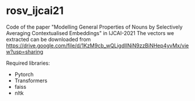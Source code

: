 # rosv_ijcai21
Code of the paper "Modelling General Properties of Nouns by Selectively Averaging Contextualised Embeddings" in IJCAI-2021
The vectors we extracted can be downloaded from https://drive.google.com/file/d/1KzM9cb_wQLigdIINiN9zzBiNHep4yvMx/view?usp=sharing

Required libraries:
- Pytorch
- Transformers
- faiss
- nltk

